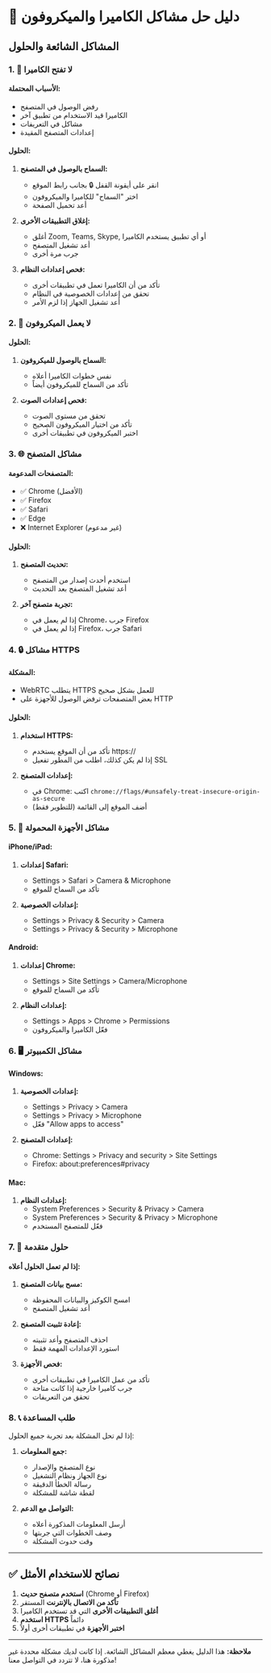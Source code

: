 # 🔧 دليل حل مشاكل الكاميرا والميكروفون

## المشاكل الشائعة والحلول

### 1. 🚫 لا تفتح الكاميرا

#### الأسباب المحتملة:
- رفض الوصول في المتصفح
- الكاميرا قيد الاستخدام من تطبيق آخر
- مشاكل في التعريفات
- إعدادات المتصفح المقيدة

#### الحلول:
1. **السماح بالوصول في المتصفح:**
   - انقر على أيقونة القفل 🔒 بجانب رابط الموقع
   - اختر "السماح" للكاميرا والميكروفون
   - أعد تحميل الصفحة

2. **إغلاق التطبيقات الأخرى:**
   - أغلق Zoom, Teams, Skype, أو أي تطبيق يستخدم الكاميرا
   - أعد تشغيل المتصفح
   - جرب مرة أخرى

3. **فحص إعدادات النظام:**
   - تأكد من أن الكاميرا تعمل في تطبيقات أخرى
   - تحقق من إعدادات الخصوصية في النظام
   - أعد تشغيل الجهاز إذا لزم الأمر

### 2. 🎤 لا يعمل الميكروفون

#### الحلول:
1. **السماح بالوصول للميكروفون:**
   - نفس خطوات الكاميرا أعلاه
   - تأكد من السماح للميكروفون أيضاً

2. **فحص إعدادات الصوت:**
   - تحقق من مستوى الصوت
   - تأكد من اختيار الميكروفون الصحيح
   - اختبر الميكروفون في تطبيقات أخرى

### 3. 🌐 مشاكل المتصفح

#### المتصفحات المدعومة:
- ✅ Chrome (الأفضل)
- ✅ Firefox
- ✅ Safari
- ✅ Edge
- ❌ Internet Explorer (غير مدعوم)

#### الحلول:
1. **تحديث المتصفح:**
   - استخدم أحدث إصدار من المتصفح
   - أعد تشغيل المتصفح بعد التحديث

2. **تجربة متصفح آخر:**
   - إذا لم يعمل في Chrome، جرب Firefox
   - إذا لم يعمل في Firefox، جرب Safari

### 4. 🔒 مشاكل HTTPS

#### المشكلة:
- WebRTC يتطلب HTTPS للعمل بشكل صحيح
- بعض المتصفحات ترفض الوصول للأجهزة على HTTP

#### الحلول:
1. **استخدام HTTPS:**
   - تأكد من أن الموقع يستخدم https://
   - إذا لم يكن كذلك، اطلب من المطور تفعيل SSL

2. **إعدادات المتصفح:**
   - في Chrome: اكتب `chrome://flags/#unsafely-treat-insecure-origin-as-secure`
   - أضف الموقع إلى القائمة (للتطوير فقط)

### 5. 📱 مشاكل الأجهزة المحمولة

#### iPhone/iPad:
1. **إعدادات Safari:**
   - Settings > Safari > Camera & Microphone
   - تأكد من السماح للموقع

2. **إعدادات الخصوصية:**
   - Settings > Privacy & Security > Camera
   - Settings > Privacy & Security > Microphone

#### Android:
1. **إعدادات Chrome:**
   - Settings > Site Settings > Camera/Microphone
   - تأكد من السماح للموقع

2. **إعدادات النظام:**
   - Settings > Apps > Chrome > Permissions
   - فعّل الكاميرا والميكروفون

### 6. 🖥️ مشاكل الكمبيوتر

#### Windows:
1. **إعدادات الخصوصية:**
   - Settings > Privacy > Camera
   - Settings > Privacy > Microphone
   - فعّل "Allow apps to access"

2. **إعدادات المتصفح:**
   - Chrome: Settings > Privacy and security > Site Settings
   - Firefox: about:preferences#privacy

#### Mac:
1. **إعدادات النظام:**
   - System Preferences > Security & Privacy > Camera
   - System Preferences > Security & Privacy > Microphone
   - فعّل للمتصفح المستخدم

### 7. 🔧 حلول متقدمة

#### إذا لم تعمل الحلول أعلاه:

1. **مسح بيانات المتصفح:**
   - امسح الكوكيز والبيانات المحفوظة
   - أعد تشغيل المتصفح

2. **إعادة تثبيت المتصفح:**
   - احذف المتصفح وأعد تثبيته
   - استورد الإعدادات المهمة فقط

3. **فحص الأجهزة:**
   - تأكد من عمل الكاميرا في تطبيقات أخرى
   - جرب كاميرا خارجية إذا كانت متاحة
   - تحقق من التعريفات

### 8. 📞 طلب المساعدة

إذا لم تحل المشكلة بعد تجربة جميع الحلول:

1. **جمع المعلومات:**
   - نوع المتصفح والإصدار
   - نوع الجهاز ونظام التشغيل
   - رسالة الخطأ الدقيقة
   - لقطة شاشة للمشكلة

2. **التواصل مع الدعم:**
   - أرسل المعلومات المذكورة أعلاه
   - وصف الخطوات التي جربتها
   - وقت حدوث المشكلة

---

## ✅ نصائح للاستخدام الأمثل

1. **استخدم متصفح حديث** (Chrome أو Firefox)
2. **تأكد من الاتصال بالإنترنت** المستقر
3. **أغلق التطبيقات الأخرى** التي قد تستخدم الكاميرا
4. **استخدم HTTPS** دائماً
5. **اختبر الأجهزة** في تطبيقات أخرى أولاً

---

**ملاحظة:** هذا الدليل يغطي معظم المشاكل الشائعة. إذا كانت لديك مشكلة محددة غير مذكورة هنا، لا تتردد في التواصل معنا!
